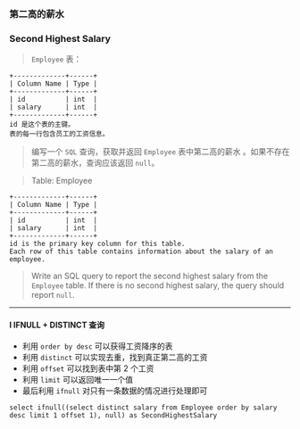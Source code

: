 ### 第二高的薪水
### Second Highest Salary

> `Employee` 表：  
```
+-------------+------+
| Column Name | Type |
+-------------+------+
| id          | int  |
| salary      | int  |
+-------------+------+
id 是这个表的主键。
表的每一行包含员工的工资信息。
```
> 编写一个 `SQL` 查询，获取并返回 `Employee` 表中第二高的薪水 。如果不存在第二高的薪水，查询应该返回 `null`。  

> Table: Employee
```
+-------------+------+
| Column Name | Type |
+-------------+------+
| id          | int  |
| salary      | int  |
+-------------+------+
id is the primary key column for this table.
Each row of this table contains information about the salary of an employee.
```
> Write an SQL query to report the second highest salary from the `Employee` table. If there is no second highest salary, the query should report `null`.  

----------

#### I IFNULL + DISTINCT 查询

- 利用 `order by desc` 可以获得工资降序的表  
- 利用 `distinct` 可以实现去重，找到真正第二高的工资  
- 利用 `offset` 可以找到表中第 2 个工资
- 利用 `limit` 可以返回唯一一个值  
- 最后利用 `ifnull` 对只有一条数据的情况进行处理即可  

```MySQL
select ifnull((select distinct salary from Employee order by salary desc limit 1 offset 1), null) as SecondHighestSalary
```
